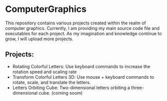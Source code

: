 # ComputerGraphics
This repository contains various projects created within the realm of computer graphics. Currently, I am providing my main source code file and executables for each project. As my imagination and knowledge continue to grow, I will upload more projects.

## Projects:
- Rotating Colorful Letters: Use keyboard commands to increase the rotation speed and scaling rate
- Transform Colorful Letters 3D: Use mouse + keyboard commands to rotate, scale, and translate the letters.
- Letters Orbiting Cube: Two-dimensional letters orbiting a three-dimensional cube. (coming soom)
